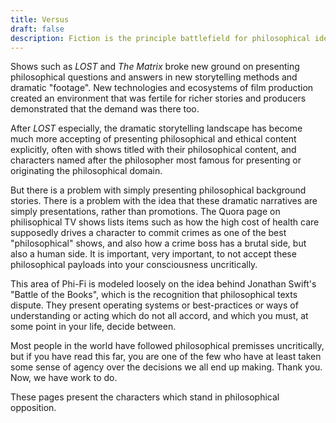 ```yaml
---
title: Versus
draft: false
description: Fiction is the principle battlefield for philosophical ideas. It sets the stage for the other battlefields. Two characters or two different shows will make two different cases for a way to act.
---
```

Shows such as _LOST_ and _The Matrix_ broke new ground on presenting philosophical questions and answers in new storytelling methods and dramatic "footage". New technologies and ecosystems of film production created an environment that was fertile for richer stories and producers demonstrated that the demand was there too.

After _LOST_ especially, the dramatic storytelling landscape has become much more accepting of presenting philosophical and ethical content explicitly, often with shows titled with their philosophical content, and characters named after the philosopher most famous for presenting or originating the philosophical domain.

But there is a problem with simply presenting philosophical background stories. There is a problem with the idea that these dramatic narratives are simply presentations, rather than promotions. The Quora page on philisophical TV shows lists items such as how the high cost of health care supposedly drives a character to commit crimes as one of the best "philosophical" shows, and also how a crime boss has a brutal side, but also a human side. It is important, very important, to not accept these philosophical payloads into your consciousness uncritically.

This area of Phi-Fi is modeled loosely on the idea behind Jonathan Swift's "Battle of the Books", which is the recognition that philosophical texts dispute. They present operating systems or best-practices or ways of understanding or acting which do not all accord, and which you must, at some point in your life, decide between.

Most people in the world have followed philosophical premisses uncritically, but if you have read this far, you are one of the few who have at least taken some sense of agency over the decisions we all end up making. Thank you. Now, we have work to do.

These pages present the characters which stand in philosophical opposition.